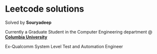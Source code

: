 # Leetcode solutions

Solved by **Souryadeep**

Currently a Graduate Student in the Computer Engineering department @ [**Columbia University**](https://www.engineering.columbia.edu/) 

Ex-Qualcomm System Level Test and Automation Engineer
